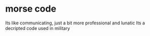 # morse code
Its like communicating, just a bit more professional and lunatic
Its a decripted code used in military 
